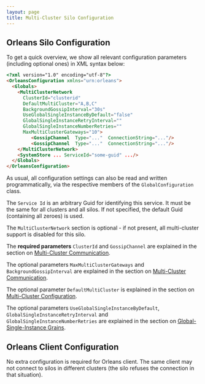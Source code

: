 ```yaml
---
layout: page
title: Multi-Cluster Silo Configuration
---
```


## Orleans Silo Configuration

To get a quick overview, we show all relevant configuration parameters (including optional ones) in XML syntax below:

```html
<?xml version="1.0" encoding="utf-8"?>
<OrleansConfiguration xmlns="urn:orleans">
  <Globals>
    <MultiClusterNetwork
      ClusterId="clusterid"
      DefaultMultiCluster="A,B,C"
      BackgroundGossipInterval="30s"
      UseGlobalSingleInstanceByDefault="false"
      GlobalSingleInstanceRetryInterval=""
      GlobalSingleInstanceNumberRetries=""
      MaxMultiClusterGateways="10">
         <GossipChannel  Type="..."  ConnectionString="..."/>      
         <GossipChannel  Type="..."  ConnectionString="..."/>      
    </MultiClusterNetwork>
    <SystemStore ... ServiceId="some-guid" .../>
  </Globals>
</OrleansConfiguration>
```

As usual, all configuration settings can also be read and written programmatically, via the respective members of the `GlobalConfiguration` class.


The `Service Id` is an arbitrary Guid for identifying this service. It must be the same for all clusters and all silos. If not specified, the default Guid (containing all zeroes) is used.

The `MultiClusterNetwork` section is optional - if not present, all multi-cluster support is disabled for this silo.

The **required parameters** `ClusterId` and `GossipChannel` are explained in the section on [Multi-Cluster Communication](GossipChannels.md).

The  optional parameters `MaxMultiClusterGateways` and `BackgroundGossipInterval`  are explained in the section on [Multi-Cluster Communication](GossipChannels.md).

The optional parameter `DefaultMultiCluster` is explained in the section on [Multi-Cluster Configuration](MultiClusterConfiguration.md).

The optional parameters `UseGlobalSingleInstanceByDefault`,  `GlobalSingleInstanceRetryInterval` and `GlobalSingleInstanceNumberRetries` are explained in the section on [Global-Single-Instance Grains](GlobalSingleInstance.md).


## Orleans Client Configuration

No extra configuration is required for Orleans client. The same client may not connect to silos in different clusters (the silo refuses the connection in that situation). 